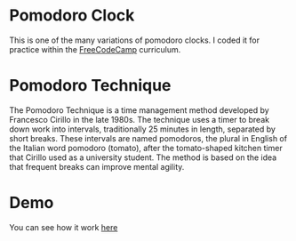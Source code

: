 # Pomodoro Clock

This is one of the many variations of pomodoro clocks. I coded it for practice within the [FreeCodeCamp](https://freecodecamp.com) curriculum. 

Pomodoro Technique
==================

The Pomodoro Technique is a time management method developed by Francesco Cirillo in the late 1980s. The technique uses a timer to break down work into intervals, traditionally 25 minutes in length, separated by short breaks. These intervals are named pomodoros, the plural in English of the Italian word pomodoro (tomato), after the tomato-shaped kitchen timer that Cirillo used as a university student. The method is based on the idea that frequent breaks can improve mental agility.

Demo
====

You can see how it work [here](https://askeroff.github.io/pomodoro/)


